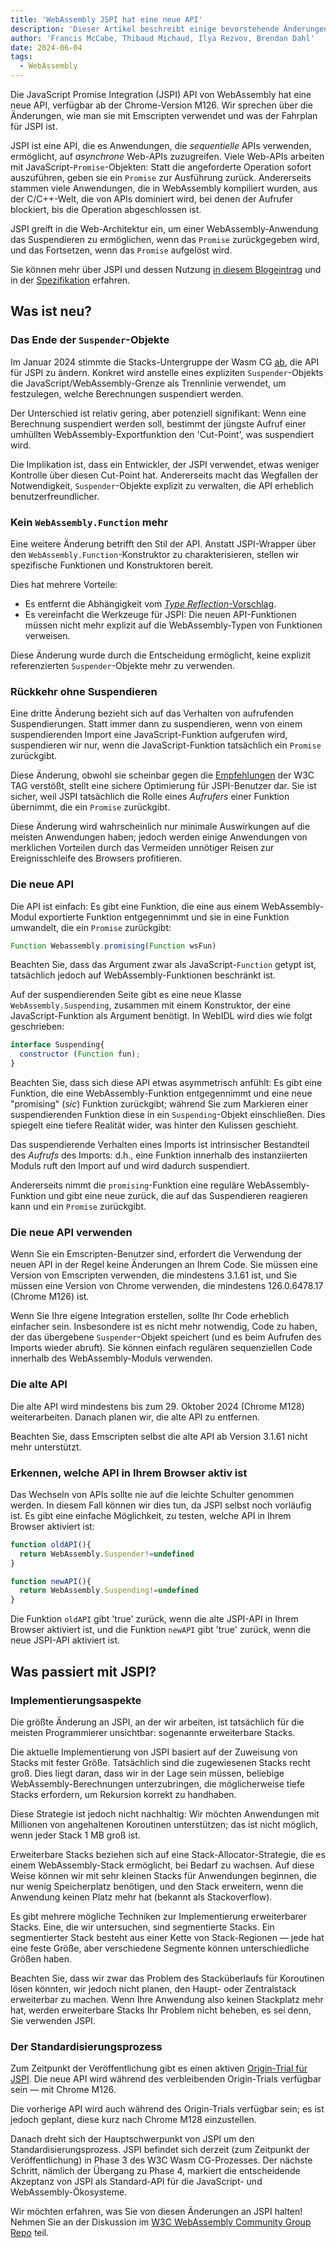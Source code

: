 ```yaml
---
title: 'WebAssembly JSPI hat eine neue API'
description: 'Dieser Artikel beschreibt einige bevorstehende Änderungen an der JavaScript Promise Integration (JSPI) API.'
author: 'Francis McCabe, Thibaud Michaud, Ilya Rezvov, Brendan Dahl'
date: 2024-06-04
tags:
  - WebAssembly
---
```

Die JavaScript Promise Integration (JSPI) API von WebAssembly hat eine neue API, verfügbar ab der Chrome-Version M126. Wir sprechen über die Änderungen, wie man sie mit Emscripten verwendet und was der Fahrplan für JSPI ist.

JSPI ist eine API, die es Anwendungen, die *sequentielle* APIs verwenden, ermöglicht, auf *asynchrone* Web-APIs zuzugreifen. Viele Web-APIs arbeiten mit JavaScript-`Promise`-Objekten: Statt die angeforderte Operation sofort auszuführen, geben sie ein `Promise` zur Ausführung zurück. Andererseits stammen viele Anwendungen, die in WebAssembly kompiliert wurden, aus der C/C++-Welt, die von APIs dominiert wird, bei denen der Aufrufer blockiert, bis die Operation abgeschlossen ist.

<!--truncate-->
JSPI greift in die Web-Architektur ein, um einer WebAssembly-Anwendung das Suspendieren zu ermöglichen, wenn das `Promise` zurückgegeben wird, und das Fortsetzen, wenn das `Promise` aufgelöst wird.

Sie können mehr über JSPI und dessen Nutzung [in diesem Blogeintrag](https://v8.dev/blog/jspi) und in der [Spezifikation](https://github.com/WebAssembly/js-promise-integration) erfahren.

## Was ist neu?

### Das Ende der `Suspender`-Objekte

Im Januar 2024 stimmte die Stacks-Untergruppe der Wasm CG [ab](https://github.com/WebAssembly/meetings/blob/297ac8b5ac00e6be1fe33b1f4a146cc7481b631d/stack/2024/stack-2024-01-29.md), die API für JSPI zu ändern. Konkret wird anstelle eines expliziten `Suspender`-Objekts die JavaScript/WebAssembly-Grenze als Trennlinie verwendet, um festzulegen, welche Berechnungen suspendiert werden.

Der Unterschied ist relativ gering, aber potenziell signifikant: Wenn eine Berechnung suspendiert werden soll, bestimmt der jüngste Aufruf einer umhüllten WebAssembly-Exportfunktion den 'Cut-Point', was suspendiert wird.

Die Implikation ist, dass ein Entwickler, der JSPI verwendet, etwas weniger Kontrolle über diesen Cut-Point hat. Andererseits macht das Wegfallen der Notwendigkeit, `Suspender`-Objekte explizit zu verwalten, die API erheblich benutzerfreundlicher.

### Kein `WebAssembly.Function` mehr

Eine weitere Änderung betrifft den Stil der API. Anstatt JSPI-Wrapper über den `WebAssembly.Function`-Konstruktor zu charakterisieren, stellen wir spezifische Funktionen und Konstruktoren bereit.

Dies hat mehrere Vorteile:

- Es entfernt die Abhängigkeit vom [*Type Reflection*-Vorschlag](https://github.com/WebAssembly/js-types).
- Es vereinfacht die Werkzeuge für JSPI: Die neuen API-Funktionen müssen nicht mehr explizit auf die WebAssembly-Typen von Funktionen verweisen.

Diese Änderung wurde durch die Entscheidung ermöglicht, keine explizit referenzierten `Suspender`-Objekte mehr zu verwenden.

### Rückkehr ohne Suspendieren

Eine dritte Änderung bezieht sich auf das Verhalten von aufrufenden Suspendierungen. Statt immer dann zu suspendieren, wenn von einem suspendierenden Import eine JavaScript-Funktion aufgerufen wird, suspendieren wir nur, wenn die JavaScript-Funktion tatsächlich ein `Promise` zurückgibt.

Diese Änderung, obwohl sie scheinbar gegen die [Empfehlungen](https://www.w3.org/2001/tag/doc/promises-guide#accepting-promises) der W3C TAG verstößt, stellt eine sichere Optimierung für JSPI-Benutzer dar. Sie ist sicher, weil JSPI tatsächlich die Rolle eines *Aufrufers* einer Funktion übernimmt, die ein `Promise` zurückgibt.

Diese Änderung wird wahrscheinlich nur minimale Auswirkungen auf die meisten Anwendungen haben; jedoch werden einige Anwendungen von merklichen Vorteilen durch das Vermeiden unnötiger Reisen zur Ereignisschleife des Browsers profitieren.

### Die neue API

Die API ist einfach: Es gibt eine Funktion, die eine aus einem WebAssembly-Modul exportierte Funktion entgegennimmt und sie in eine Funktion umwandelt, die ein `Promise` zurückgibt:

```js
Function Webassembly.promising(Function wsFun)
```

Beachten Sie, dass das Argument zwar als JavaScript-`Function` getypt ist, tatsächlich jedoch auf WebAssembly-Funktionen beschränkt ist.

Auf der suspendierenden Seite gibt es eine neue Klasse `WebAssembly.Suspending`, zusammen mit einem Konstruktor, der eine JavaScript-Funktion als Argument benötigt. In WebIDL wird dies wie folgt geschrieben:

```js
interface Suspending{
  constructor (Function fun);
}
```

Beachten Sie, dass sich diese API etwas asymmetrisch anfühlt: Es gibt eine Funktion, die eine WebAssembly-Funktion entgegennimmt und eine neue "promising" (_sic_) Funktion zurückgibt; während Sie zum Markieren einer suspendierenden Funktion diese in ein `Suspending`-Objekt einschließen. Dies spiegelt eine tiefere Realität wider, was hinter den Kulissen geschieht.

Das suspendierende Verhalten eines Imports ist intrinsischer Bestandteil des *Aufrufs* des Imports: d.h., eine Funktion innerhalb des instanziierten Moduls ruft den Import auf und wird dadurch suspendiert.

Andererseits nimmt die `promising`-Funktion eine reguläre WebAssembly-Funktion und gibt eine neue zurück, die auf das Suspendieren reagieren kann und ein `Promise` zurückgibt.

### Die neue API verwenden

Wenn Sie ein Emscripten-Benutzer sind, erfordert die Verwendung der neuen API in der Regel keine Änderungen an Ihrem Code. Sie müssen eine Version von Emscripten verwenden, die mindestens 3.1.61 ist, und Sie müssen eine Version von Chrome verwenden, die mindestens 126.0.6478.17 (Chrome M126) ist.

Wenn Sie Ihre eigene Integration erstellen, sollte Ihr Code erheblich einfacher sein. Insbesondere ist es nicht mehr notwendig, Code zu haben, der das übergebene `Suspender`-Objekt speichert (und es beim Aufrufen des Imports wieder abruft). Sie können einfach regulären sequenziellen Code innerhalb des WebAssembly-Moduls verwenden.

### Die alte API

Die alte API wird mindestens bis zum 29. Oktober 2024 (Chrome M128) weiterarbeiten. Danach planen wir, die alte API zu entfernen.

Beachten Sie, dass Emscripten selbst die alte API ab Version 3.1.61 nicht mehr unterstützt.

### Erkennen, welche API in Ihrem Browser aktiv ist

Das Wechseln von APIs sollte nie auf die leichte Schulter genommen werden. In diesem Fall können wir dies tun, da JSPI selbst noch vorläufig ist. Es gibt eine einfache Möglichkeit, zu testen, welche API in Ihrem Browser aktiviert ist:

```js
function oldAPI(){
  return WebAssembly.Suspender!=undefined
}

function newAPI(){
  return WebAssembly.Suspending!=undefined
}
```

Die Funktion `oldAPI` gibt 'true' zurück, wenn die alte JSPI-API in Ihrem Browser aktiviert ist, und die Funktion `newAPI` gibt 'true' zurück, wenn die neue JSPI-API aktiviert ist.

## Was passiert mit JSPI?

### Implementierungsaspekte

Die größte Änderung an JSPI, an der wir arbeiten, ist tatsächlich für die meisten Programmierer unsichtbar: sogenannte erweiterbare Stacks.

Die aktuelle Implementierung von JSPI basiert auf der Zuweisung von Stacks mit fester Größe. Tatsächlich sind die zugewiesenen Stacks recht groß. Dies liegt daran, dass wir in der Lage sein müssen, beliebige WebAssembly-Berechnungen unterzubringen, die möglicherweise tiefe Stacks erfordern, um Rekursion korrekt zu handhaben.

Diese Strategie ist jedoch nicht nachhaltig: Wir möchten Anwendungen mit Millionen von angehaltenen Koroutinen unterstützen; das ist nicht möglich, wenn jeder Stack 1 MB groß ist.

Erweiterbare Stacks beziehen sich auf eine Stack-Allocator-Strategie, die es einem WebAssembly-Stack ermöglicht, bei Bedarf zu wachsen. Auf diese Weise können wir mit sehr kleinen Stacks für Anwendungen beginnen, die nur wenig Speicherplatz benötigen, und den Stack erweitern, wenn die Anwendung keinen Platz mehr hat (bekannt als Stackoverflow).

Es gibt mehrere mögliche Techniken zur Implementierung erweiterbarer Stacks. Eine, die wir untersuchen, sind segmentierte Stacks. Ein segmentierter Stack besteht aus einer Kette von Stack-Regionen &mdash; jede hat eine feste Größe, aber verschiedene Segmente können unterschiedliche Größen haben.

Beachten Sie, dass wir zwar das Problem des Stacküberlaufs für Koroutinen lösen könnten, wir jedoch nicht planen, den Haupt- oder Zentralstack erweiterbar zu machen. Wenn Ihre Anwendung also keinen Stackplatz mehr hat, werden erweiterbare Stacks Ihr Problem nicht beheben, es sei denn, Sie verwenden JSPI.

### Der Standardisierungsprozess

Zum Zeitpunkt der Veröffentlichung gibt es einen aktiven [Origin-Trial für JSPI](https://v8.dev/blog/jspi-ot). Die neue API wird während des verbleibenden Origin-Trials verfügbar sein &mdash; mit Chrome M126.

Die vorherige API wird auch während des Origin-Trials verfügbar sein; es ist jedoch geplant, diese kurz nach Chrome M128 einzustellen.

Danach dreht sich der Hauptschwerpunkt von JSPI um den Standardisierungsprozess. JSPI befindet sich derzeit (zum Zeitpunkt der Veröffentlichung) in Phase 3 des W3C Wasm CG-Prozesses. Der nächste Schritt, nämlich der Übergang zu Phase 4, markiert die entscheidende Akzeptanz von JSPI als Standard-API für die JavaScript- und WebAssembly-Ökosysteme.

Wir möchten erfahren, was Sie von diesen Änderungen an JSPI halten! Nehmen Sie an der Diskussion im [W3C WebAssembly Community Group Repo](https://github.com/WebAssembly/js-promise-integration) teil.
